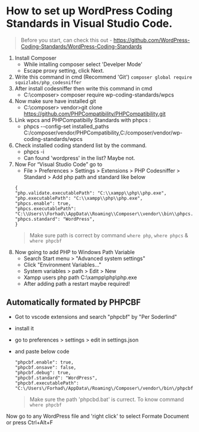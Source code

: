 # How to set up WordPress Coding Standards in Visual Studio Code.

> Before you start, can check this out - https://github.com/WordPress-Coding-Standards/WordPress-Coding-Standards

1. Install Composer
    - While intalling composer select 'Develper Mode'
    - Escape proxy setting, click Next.
2. Write this command in cmd (Recommend 'Git')
    `composer global require squizlabs/php_codesniffer`
3. After install codesniffer then write this command in cmd
    - C:\composer> composer require wp-coding-standards/wpcs
4. Now make sure have installed git
    - C:\composer> vendor>git clone https://github.com/PHPCompatibility/PHPCompatibility.git
5. Link wpcs and PHPCompatibilly Standards with phpcs :
    - phpcs --config-set installed_paths C:/composer/vendor/PHPCompatibility,C:/composer/vendor/wp-coding-standards/wpcs
6. Check installed coding standerd list by the command.
    - phpcs -i
    - Can found 'wordpress' in the list? Maybe not.
7. Now For “Visual Studio Code” go to
    - File > Preferences > Settings > Extensions > PHP Codesniffer > Standard > Add php path and standard like below
    ```
    {
    "php.validate.executablePath": "C:\\xampp\\php\\php.exe",
    "php.executablePath": "C:\\xampp\\php\\php.exe",
    "phpcs.enable": true,
    "phpcs.executablePath": "C:\\Users\\Forhad\\AppData\\Roaming\\Composer\\vendor\\bin\\phpcs.bat",
    "phpcs.standard": "WordPress",
    }
    ```
    > Make sure path is correct by command `where php`, `where phpcs` & `where phpcbf`
8. Now going to add PHP to Windows Path Variable 
    - Search Start menu > "Advanced system settings"
    - Click "Environment Variables…"
    - System variables > path > Edit > New
    - Xampp users php path C:\xampp\php\php.exe
    - After adding path a restart maybe required!

## Automatically formated by PHPCBF

- Got to vscode extensions and search "phpcbf" by "Per Soderlind"
- install it
- go to preferences > settings > edit in settings.json
- and paste below code
    
    ```
    "phpcbf.enable": true,
    "phpcbf.onsave": false,
    "phpcbf.debug": true,
    "phpcbf.standard": "WordPress",
    "phpcbf.executablePath": "C:\/Users\/Forhad\/AppData\/Roaming\/Composer\/vendor\/bin\/phpcbf.bat",
    ```
    > Make sure the path 'phpcbd.bat' is currect. To know command `where phpcbf`
    
Now go to any WordPress file and 'right click' to select Formate Document or press Ctrl+Alt+F
